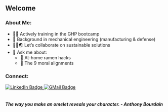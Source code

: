 <!--
**wujoi/wujoi** is a ✨ _special_ ✨ repository because its `README.md` (this file) appears on your GitHub profile. -->
## Welcome

### About Me:
- 👩‍💻 Actively training in the GHP bootcamp
- :rocket: Background in mechanical engineering (manufacturing & defense)
- 🫰🏻🌏 Let’s collaborate on sustainable solutions
- 💬 Ask me about:
  - 🍜 At-home ramen hacks
  - 🎲 The 9 moral alignments
 

### Connect:
<div id="badges">
  <a href="https://www.linkedin.com/in/wujoi/">
    <img src="https://img.shields.io/badge/LinkedIn-blue?style=for-the-badge&logo=linkedin&logoColor=white" alt="LinkedIn Badge"/>
  </a>
  <a href="mailto:joiwuu@gmail.com">
    <img src="https://img.shields.io/badge/Gmail-D14836?style=for-the-badge&logo=gmail&logoColor=white" alt="GMail Badge"/>
  </a>
</div>

<br>

#### *The way you make an omelet reveals your character. - Anthony Bourdain* ####
